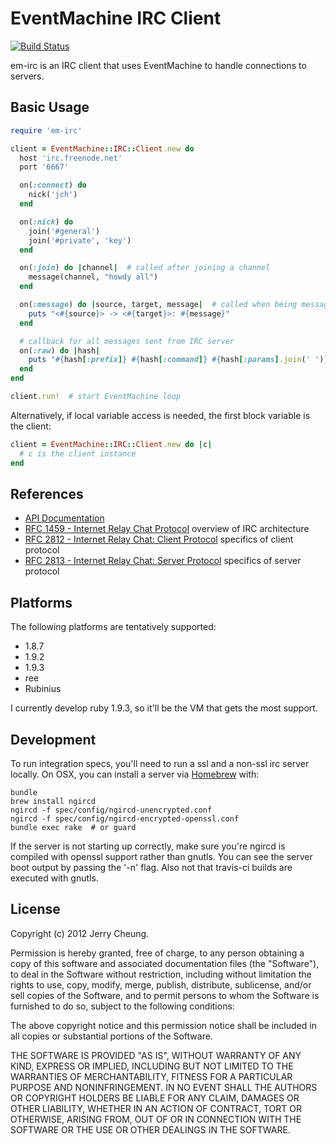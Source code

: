# EventMachine IRC Client

[![Build Status](https://secure.travis-ci.org/jch/em-irc.png?branch=master)](http://travis-ci.org/jch/em-irc)

em-irc is an IRC client that uses EventMachine to handle connections to servers.

## Basic Usage

````ruby
require 'em-irc'

client = EventMachine::IRC::Client.new do
  host 'irc.freenode.net'
  port '6667'

  on(:connect) do
    nick('jch')
  end

  on(:nick) do
    join('#general')
    join('#private', 'key')
  end

  on(:join) do |channel|  # called after joining a channel
    message(channel, "howdy all")
  end

  on(:message) do |source, target, message|  # called when being messaged
    puts "<#{source}> -> <#{target}>: #{message}"
  end

  # callback for all messages sent from IRC server
  on(:raw) do |hash|
    puts "#{hash[:prefix]} #{hash[:command]} #{hash[:params].join(' ')}"
  end
end

client.run!  # start EventMachine loop
````

Alternatively, if local variable access is needed, the first block variable is
the client:

````ruby
client = EventMachine::IRC::Client.new do |c|
  # c is the client instance
end
````

## References

* [API Documentation](http://rubydoc.info/gems/em-irc/0.0.1/frames)
* [RFC 1459 - Internet Relay Chat Protocol](http://tools.ietf.org/html/rfc1459) overview of IRC architecture
* [RFC 2812 - Internet Relay Chat: Client Protocol](http://tools.ietf.org/html/rfc2812) specifics of client protocol
* [RFC 2813 - Internet Relay Chat: Server Protocol](http://tools.ietf.org/html/rfc2813) specifics of server protocol

## Platforms

The following platforms are tentatively supported:

* 1.8.7
* 1.9.2
* 1.9.3
* ree
* Rubinius

I currently develop ruby 1.9.3, so it'll be the VM that gets the most support.

## Development

To run integration specs, you'll need to run a ssl and a non-ssl irc server locally.
On OSX, you can install a server via [Homebrew](http://mxcl.github.com/homebrew/) with:

```
bundle
brew install ngircd
ngircd -f spec/config/ngircd-unencrypted.conf
ngircd -f spec/config/ngircd-encrypted-openssl.conf
bundle exec rake  # or guard
```

If the server is not starting up correctly, make sure you're ngircd is
compiled with openssl support rather than gnutls. You can see the server
boot output by passing the '-n' flag. Also not that travis-ci builds
are executed with gnutls.

## <a name="license"></a>License

Copyright (c) 2012 Jerry Cheung.

Permission is hereby granted, free of charge, to any person obtaining a copy
of this software and associated documentation files (the "Software"), to deal
in the Software without restriction, including without limitation the rights
to use, copy, modify, merge, publish, distribute, sublicense, and/or sell
copies of the Software, and to permit persons to whom the Software is
furnished to do so, subject to the following conditions:

The above copyright notice and this permission notice shall be included in
all copies or substantial portions of the Software.

THE SOFTWARE IS PROVIDED "AS IS", WITHOUT WARRANTY OF ANY KIND, EXPRESS OR
IMPLIED, INCLUDING BUT NOT LIMITED TO THE WARRANTIES OF MERCHANTABILITY,
FITNESS FOR A PARTICULAR PURPOSE AND NONINFRINGEMENT. IN NO EVENT SHALL THE
AUTHORS OR COPYRIGHT HOLDERS BE LIABLE FOR ANY CLAIM, DAMAGES OR OTHER
LIABILITY, WHETHER IN AN ACTION OF CONTRACT, TORT OR OTHERWISE, ARISING FROM,
OUT OF OR IN CONNECTION WITH THE SOFTWARE OR THE USE OR OTHER DEALINGS IN
THE SOFTWARE.